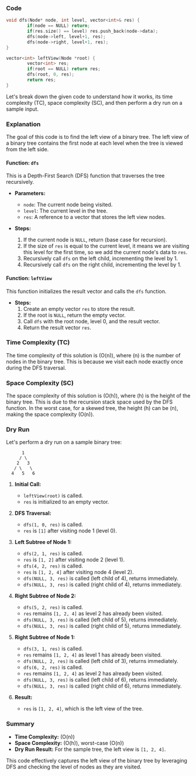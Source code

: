 ### Code
```cpp
void dfs(Node* node, int level, vector<int>& res) {
        if(node == NULL) return;
        if(res.size() == level) res.push_back(node->data);
        dfs(node->left, level+1, res);
        dfs(node->right, level+1, res);
}

vector<int> leftView(Node *root) {
        vector<int> res;
        if(root == NULL) return res;
        dfs(root, 0, res);
        return res;
}
```

Let's break down the given code to understand how it works, its time complexity (TC), space complexity (SC), and then perform a dry run on a sample input.

### Explanation

The goal of this code is to find the left view of a binary tree. The left view of a binary tree contains the first node at each level when the tree is viewed from the left side.

#### Function: `dfs`

This is a Depth-First Search (DFS) function that traverses the tree recursively.

- **Parameters:**
  - `node`: The current node being visited.
  - `level`: The current level in the tree.
  - `res`: A reference to a vector that stores the left view nodes.

- **Steps:**
  1. If the current node is `NULL`, return (base case for recursion).
  2. If the size of `res` is equal to the current level, it means we are visiting this level for the first time, so we add the current node's data to `res`.
  3. Recursively call `dfs` on the left child, incrementing the level by 1.
  4. Recursively call `dfs` on the right child, incrementing the level by 1.

#### Function: `leftView`

This function initializes the result vector and calls the `dfs` function.

- **Steps:**
  1. Create an empty vector `res` to store the result.
  2. If the root is `NULL`, return the empty vector.
  3. Call `dfs` with the root node, level 0, and the result vector.
  4. Return the result vector `res`.

### Time Complexity (TC)

The time complexity of this solution is \(O(n)\), where \(n\) is the number of nodes in the binary tree. This is because we visit each node exactly once during the DFS traversal.

### Space Complexity (SC)

The space complexity of this solution is \(O(h)\), where \(h\) is the height of the binary tree. This is due to the recursion stack space used by the DFS function. In the worst case, for a skewed tree, the height \(h\) can be \(n\), making the space complexity \(O(n)\).

### Dry Run

Let's perform a dry run on a sample binary tree:

```
      1
     / \
    2   3
   / \   \
  4   5   6
```

1. **Initial Call:**
   - `leftView(root)` is called.
   - `res` is initialized to an empty vector.

2. **DFS Traversal:**
   - `dfs(1, 0, res)` is called.
   - `res` is `[1]` after visiting node 1 (level 0).

3. **Left Subtree of Node 1:**
   - `dfs(2, 1, res)` is called.
   - `res` is `[1, 2]` after visiting node 2 (level 1).
   - `dfs(4, 2, res)` is called.
   - `res` is `[1, 2, 4]` after visiting node 4 (level 2).
   - `dfs(NULL, 3, res)` is called (left child of 4), returns immediately.
   - `dfs(NULL, 3, res)` is called (right child of 4), returns immediately.

4. **Right Subtree of Node 2:**
   - `dfs(5, 2, res)` is called.
   - `res` remains `[1, 2, 4]` as level 2 has already been visited.
   - `dfs(NULL, 3, res)` is called (left child of 5), returns immediately.
   - `dfs(NULL, 3, res)` is called (right child of 5), returns immediately.

5. **Right Subtree of Node 1:**
   - `dfs(3, 1, res)` is called.
   - `res` remains `[1, 2, 4]` as level 1 has already been visited.
   - `dfs(NULL, 2, res)` is called (left child of 3), returns immediately.
   - `dfs(6, 2, res)` is called.
   - `res` remains `[1, 2, 4]` as level 2 has already been visited.
   - `dfs(NULL, 3, res)` is called (left child of 6), returns immediately.
   - `dfs(NULL, 3, res)` is called (right child of 6), returns immediately.

6. **Result:**
   - `res` is `[1, 2, 4]`, which is the left view of the tree.

### Summary

- **Time Complexity:** \(O(n)\)
- **Space Complexity:** \(O(h)\), worst-case \(O(n)\)
- **Dry Run Result:** For the sample tree, the left view is `[1, 2, 4]`.

This code effectively captures the left view of the binary tree by leveraging DFS and checking the level of nodes as they are visited.
